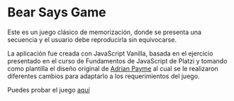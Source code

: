# Bear Says Game

Este es un juego clásico de memorización, donde se presenta una secuencia y el usuario debe reproducirla sin equivocarse.

La aplicación fue creada con JavaScript Vanilla, basada en el ejercicio presentado en el curso de Fundamentos de JavaScript de Platzi y tomando como plantilla el diseño original de [Adrian Payme](https://codepen.io/dazulu/pen/Oapowz) al cual se le realizaron diferentes cambios para adaptarlo a los requerimientos del juego.

Puedes probar el juego [aquí](https://codepen.io/angelygranados/pen/WNezWWL)
